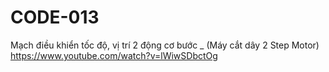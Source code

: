 # CODE-013
Mạch điều khiển tốc độ, vị trí 2 động cơ bước _ (Máy cắt dây 2 Step Motor)
https://www.youtube.com/watch?v=lWiwSDbctOg
